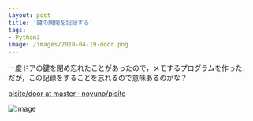 ```yaml
---
layout: post
title: '鍵の開閉を記録する'
tags:
- Python3
image: /images/2018-04-19-door.png
---
```


一度ドアの鍵を閉め忘れたことがあったので，メモするプログラムを作った．
だが，この記録をすることを忘れるので意味あるのかな？

[pisite/door at master · noyuno/pisite](https://github.com/noyuno/pisite/tree/master/door)

![image]({{page.image}})

